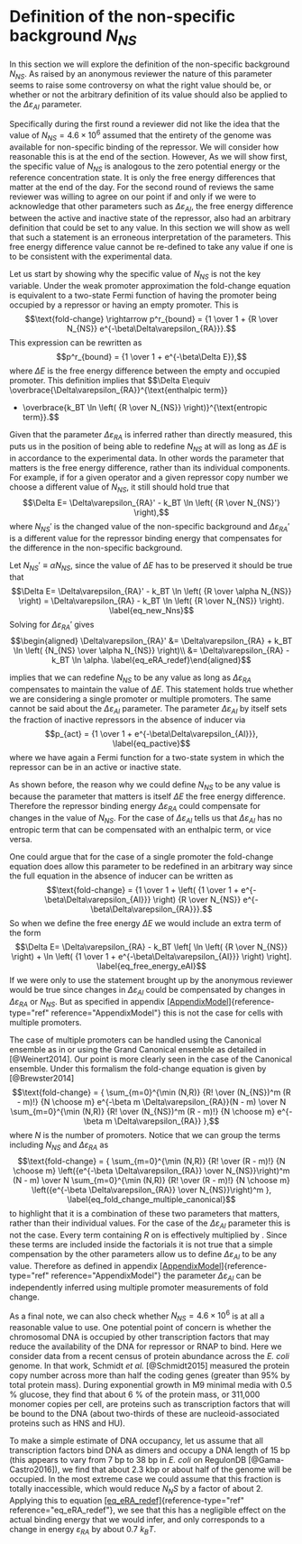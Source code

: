 Definition of the non-specific background $N_{NS}$
================================================

In this section we will explore the definition of the non-specific
background $N_{NS}$. As raised by an anonymous reviewer the nature of this
parameter seems to raise some controversy on what the right value should
be, or whether or not the arbitrary definition of its value should also
be applied to the $\Delta\varepsilon_{AI}$ parameter.

Specifically during the first round a reviewer did not like the idea
that the value of $N_{NS} = 4.6 \times 10^6$ assumed that the entirety of
the genome was available for non-specific binding of the repressor. We
will consider how reasonable this is at the end of the section. However,
As we will show first, the specific value of $N_{NS}$ is analogous to the
zero potential energy or the reference concentration state. It is only
the free energy differences that matter at the end of the day. For the
second round of reviews the same reviewer was willing to agree on our
point if and only if we were to acknowledge that other parameters such
as $\Delta\varepsilon_{AI}$, the free energy difference between the
active and inactive state of the repressor, also had an arbitrary
definition that could be set to any value. In this section we will show
as well that such a statement is an erroneous interpretation of the
parameters. This free energy difference value cannot be re-defined to
take any value if one is to be consistent with the experimental data.

Let us start by showing why the specific value of $N_{NS}$ is not the key
variable. Under the weak promoter approximation the fold-change equation
is equivalent to a two-state Fermi function of having the promoter being
occupied by a repressor or having an empty promoter. This is
$$\text{fold-change} \rightarrow p^r_{bound} = {1 \over 1 +
  {R \over N_{NS}} e^{-\beta\Delta\varepsilon_{RA}}}.$$ This expression can be rewritten as
$$p^r_{bound} = {1 \over 1 + e^{-\beta\Delta E}},$$ where $\Delta E$ is
the free energy difference between the empty and occupied promoter. This
definition implies that
$$\Delta E\equiv \overbrace{\Delta\varepsilon_{RA}}^{\text{enthalpic term}}
  - \overbrace{k_BT \ln \left( {R \over N_{NS}} \right)}^{\text{entropic term}}.$$

Given that the parameter $\Delta\varepsilon_{RA}$ is inferred rather than directly
measured, this puts us in the position of being able to redefine $N_{NS}$
at will as long as $\Delta E$ is in accordance to the experimental data.
In other words the parameter that matters is the free energy difference,
rather than its individual components. For example, if for a given
operator and a given repressor copy number we choose a different value
of $N_{NS}$, it still should hold true that
$$\Delta E= \Delta\varepsilon_{RA}' - k_BT \ln \left( {R \over N_{NS}'} \right),$$ where
$N_{NS}'$ is the changed value of the non-specific background and $\Delta\varepsilon_{RA}'$
is a different value for the repressor binding energy that compensates
for the difference in the non-specific background.

Let $N_{NS}' \equiv \alpha N_{NS}$, since the value of $\Delta E$ has to be
preserved it should be true that
$$\Delta E= \Delta\varepsilon_{RA}' - k_BT \ln \left( {R \over \alpha N_{NS}} \right)
  = \Delta\varepsilon_{RA} - k_BT \ln \left( {R \over N_{NS}} \right).
  \label{eq_new_Nns}$$ Solving for $\Delta\varepsilon_{RA}'$ gives $$\begin{aligned}
  \Delta\varepsilon_{RA}' &= \Delta\varepsilon_{RA} + k_BT \ln \left( {N_{NS} \over \alpha N_{NS}} \right)\\
        &= \Delta\varepsilon_{RA} - k_BT \ln \alpha.
  \label{eq_eRA_redef}\end{aligned}$$

implies that we can redefine $N_{NS}$ to be any value as long as $\Delta\varepsilon_{RA}$
compensates to maintain the value of $\Delta E$. This statement holds
true whether we are considering a single promoter or multiple promoters.
The same cannot be said about the $\Delta\varepsilon_{AI}$ parameter.
The parameter $\Delta\varepsilon_{AI}$ by itself sets the fraction of
inactive repressors in the absence of inducer via
$$p_{act} = {1 \over 1 + e^{-\beta\Delta\varepsilon_{AI}}},
  \label{eq_pactive}$$ where we have again a Fermi function for a
two-state system in which the repressor can be in an active or inactive
state.

As shown before, the reason why we could define $N_{NS}$ to be any value
is because the parameter that matters is itself $\Delta E$ the free
energy difference. Therefore the repressor binding energy $\Delta\varepsilon_{RA}$ could
compensate for changes in the value of $N_{NS}$. For the case of
$\Delta\varepsilon_{AI}$ tells us that $\Delta\varepsilon_{AI}$ has no
entropic term that can be compensated with an enthalpic term, or vice
versa.

One could argue that for the case of a single promoter the fold-change
equation does allow this parameter to be redefined in an arbitrary way
since the full equation in the absence of inducer can be written as
$$\text{fold-change} = {1 \over
  1 + \left( {1 \over 1 + e^{-\beta\Delta\varepsilon_{AI}}} \right)
  {R \over N_{NS}} e^{-\beta\Delta\varepsilon_{RA}}}.$$ So when we define the free energy
$\Delta E$ we would include an extra term of the form
$$\Delta E= \Delta\varepsilon_{RA} - k_BT \left[ \ln \left( {R \over N_{NS}} \right) +
  \ln \left( {1 \over 1 + e^{-\beta\Delta\varepsilon_{AI}}} \right) \right].
  \label{eq_free_energy_eAI}$$ If we were only to use the statement
brought up by the anonymous reviewer would be true since changes in
$\Delta\varepsilon_{AI}$ could be compensated by changes in $\Delta\varepsilon_{RA}$ or
$N_{NS}$. But as specified in appendix
[\[AppendixModel\]](#AppendixModel){reference-type="ref"
reference="AppendixModel"} this is not the case for cells with multiple
promoters.

The case of multiple promoters can be handled using the Canonical
ensemble as in or using the Grand Canonical ensemble as detailed in
[@Weinert2014]. Our point is more clearly seen in the case of the
Canonical ensemble. Under this formalism the fold-change equation is
given by [@Brewster2014] $$\text{fold-change} = {
  \sum_{m=0}^{\min (N,R)} {R! \over (N_{NS})^m (R - m)!}
  {N \choose m} e^{-\beta m \Delta\varepsilon_{RA}}(N - m)
  \over
  N \sum_{m=0}^{\min (N,R)} {R! \over (N_{NS})^m (R - m)!}
  {N \choose m} e^{-\beta m \Delta\varepsilon_{RA}}
  },$$ where $N$ is the number of promoters. Notice that we can group
the terms including $N_{NS}$ and $\Delta\varepsilon_{RA}$ as $$\text{fold-change} = {
  \sum_{m=0}^{\min (N,R)} {R! \over (R - m)!}
  {N \choose m} \left({e^{-\beta \Delta\varepsilon_{RA}} \over N_{NS}}\right)^m (N - m)
  \over
  N \sum_{m=0}^{\min (N,R)} {R! \over (R - m)!}
  {N \choose m} \left({e^{-\beta \Delta\varepsilon_{RA}} \over N_{NS}}\right)^m
  },
  \label{eq_fold_change_multiple_canonical}$$ to highlight that it is a
combination of these two parameters that matters, rather than their
individual values. For the case of the $\Delta\varepsilon_{AI}$
parameter this is not the case. Every term containing $R$ on is
effectively multiplied by . Since these terms are included inside the
factorials it is not true that a simple compensation by the other
parameters allow us to define $\Delta\varepsilon_{AI}$ to be any value.
Therefore as defined in appendix
[\[AppendixModel\]](#AppendixModel){reference-type="ref"
reference="AppendixModel"} the parameter $\Delta\varepsilon_{AI}$ can be
independently inferred using multiple promoter measurements of fold
change.

As a final note, we can also check whether $N_{NS} = 4.6 \times 10^6$ is
at all a reasonable value to use. One potential point of concern is
whether the chromosomal DNA is occupied by other transcription factors
that may reduce the availability of the DNA for repressor or RNAP to
bind. Here we consider data from a recent census of protein abundance
across the *E. coli* genome. In that work, Schmidt *et al.*
[@Schmidt2015] measured the protein copy number across more than half
the coding genes (greater than 95% by total protein mass). During
exponential growth in M9 minimal media with 0.5 % glucose, they find
that about 6 % of the protein mass, or 311,000 monomer copies per cell,
are proteins such as transcription factors that will be bound to the DNA
(about two-thirds of these are nucleoid-associated proteins such as HNS
and HU).

To make a simple estimate of DNA occupancy, let us assume that all
transcription factors bind DNA as dimers and occupy a DNA length of 15
bp (this appears to vary from 7 bp to 38 bp in *E. coli* on RegulonDB
[@Gama-Castro2016]), we find that about 2.3 kbp or about half of the
genome will be occupied. In the most extreme case we could assume that
this fraction is totally inaccessible, which would reduce $N_NS$ by a
factor of about $2$. Applying this to equation
[\[eq_eRA_redef\]](#eq_eRA_redef){reference-type="ref"
reference="eq_eRA_redef"}, we see that this has a negligible effect on
the actual binding energy that we would infer, and only corresponds to a
change in energy $\varepsilon_{RA}$ by about 0.7 $k_B T$.
